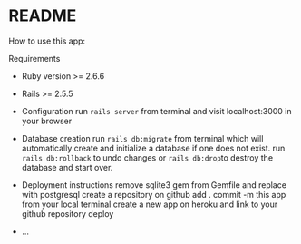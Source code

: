 # README

How to use this app:

Requirements
* Ruby version >= 2.6.6
* Rails >= 2.5.5

* Configuration
run `rails server` from terminal and visit localhost:3000 in your browser

* Database creation
run `rails db:migrate` from terminal which will automatically create and initialize a database if one does not exist.
run `rails db:rollback` to undo changes or `rails db:drop`to destroy the database and start over.

* Deployment instructions
remove sqlite3 gem from Gemfile and replace with postgresql
create a repository on github
add . commit -m this app from your local terminal
create a new app on heroku and link to your github repository
deploy
* ...
